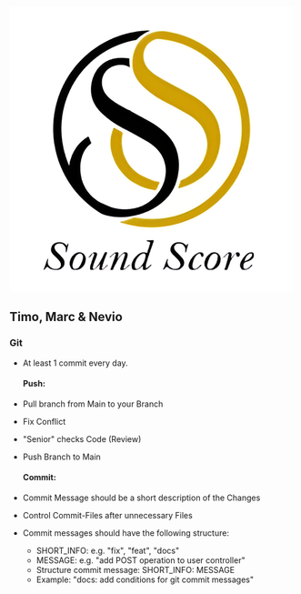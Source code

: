 ![SoundScore](logo.png "Logo SoundScore")
## Timo, Marc & Nevio

### Git
- At least 1 commit every day.
  
  #### Push:
- Pull branch from Main to your Branch
- Fix Conflict
- "Senior" checks Code (Review)
- Push Branch to Main
  
  #### Commit:
- Commit Message should be a short description of the Changes
- Control Commit-Files after unnecessary Files
- Commit messages should have the following structure:
    - SHORT_INFO: e.g. "fix", "feat", "docs"
    - MESSAGE: e.g. "add POST operation to user controller"
    - Structure commit message: SHORT_INFO: MESSAGE
    - Example: "docs: add conditions for git commit messages"
